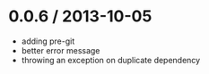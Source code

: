 
0.0.6 / 2013-10-05
==================

  * adding pre-git
  * better error message
  * throwing an exception on duplicate dependency
